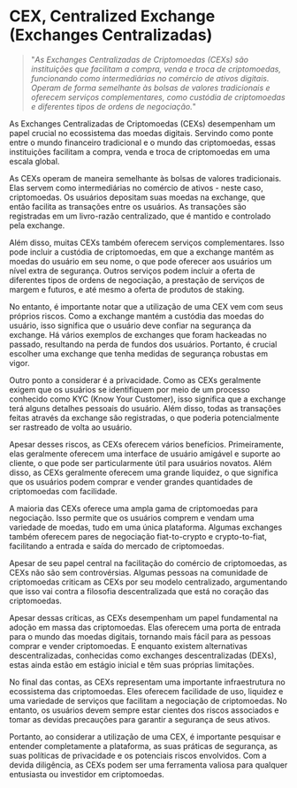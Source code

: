 # CEX, Centralized Exchange (Exchanges Centralizadas)

>"*As Exchanges Centralizadas de Criptomoedas (CEXs) são instituições que facilitam a compra, venda e troca de criptomoedas, funcionando como intermediárias no comércio de ativos digitais. Operam de forma semelhante às bolsas de valores tradicionais e oferecem serviços complementares, como custódia de criptomoedas e diferentes tipos de ordens de negociação.*"

As Exchanges Centralizadas de Criptomoedas (CEXs) desempenham um papel crucial no ecossistema das moedas digitais. Servindo como ponte entre o mundo financeiro tradicional e o mundo das criptomoedas, essas instituições facilitam a compra, venda e troca de criptomoedas em uma escala global.

As CEXs operam de maneira semelhante às bolsas de valores tradicionais. Elas servem como intermediárias no comércio de ativos - neste caso, criptomoedas. Os usuários depositam suas moedas na exchange, que então facilita as transações entre os usuários. As transações são registradas em um livro-razão centralizado, que é mantido e controlado pela exchange.

Além disso, muitas CEXs também oferecem serviços complementares. Isso pode incluir a custódia de criptomoedas, em que a exchange mantém as moedas do usuário em seu nome, o que pode oferecer aos usuários um nível extra de segurança. Outros serviços podem incluir a oferta de diferentes tipos de ordens de negociação, a prestação de serviços de margem e futuros, e até mesmo a oferta de produtos de staking.

No entanto, é importante notar que a utilização de uma CEX vem com seus próprios riscos. Como a exchange mantém a custódia das moedas do usuário, isso significa que o usuário deve confiar na segurança da exchange. Há vários exemplos de exchanges que foram hackeadas no passado, resultando na perda de fundos dos usuários. Portanto, é crucial escolher uma exchange que tenha medidas de segurança robustas em vigor.

Outro ponto a considerar é a privacidade. Como as CEXs geralmente exigem que os usuários se identifiquem por meio de um processo conhecido como KYC (Know Your Customer), isso significa que a exchange terá alguns detalhes pessoais do usuário. Além disso, todas as transações feitas através da exchange são registradas, o que poderia potencialmente ser rastreado de volta ao usuário.

Apesar desses riscos, as CEXs oferecem vários benefícios. Primeiramente, elas geralmente oferecem uma interface de usuário amigável e suporte ao cliente, o que pode ser particularmente útil para usuários novatos. Além disso, as CEXs geralmente oferecem uma grande liquidez, o que significa que os usuários podem comprar e vender grandes quantidades de criptomoedas com facilidade.

A maioria das CEXs oferece uma ampla gama de criptomoedas para negociação. Isso permite que os usuários comprem e vendam uma variedade de moedas, tudo em uma única plataforma. Algumas exchanges também oferecem pares de negociação fiat-to-crypto e crypto-to-fiat, facilitando a entrada e saída do mercado de criptomoedas.

Apesar de seu papel central na facilitação do comércio de criptomoedas, as CEXs não são sem controvérsias. Algumas pessoas na comunidade de criptomoedas criticam as CEXs por seu modelo centralizado, argumentando que isso vai contra a filosofia descentralizada que está no coração das criptomoedas.

Apesar dessas críticas, as CEXs desempenham um papel fundamental na adoção em massa das criptomoedas. Elas oferecem uma porta de entrada para o mundo das moedas digitais, tornando mais fácil para as pessoas comprar e vender criptomoedas. E enquanto existem alternativas descentralizadas, conhecidas como exchanges descentralizadas (DEXs), estas ainda estão em estágio inicial e têm suas próprias limitações.

No final das contas, as CEXs representam uma importante infraestrutura no ecossistema das criptomoedas. Eles oferecem facilidade de uso, liquidez e uma variedade de serviços que facilitam a negociação de criptomoedas. No entanto, os usuários devem sempre estar cientes dos riscos associados e tomar as devidas precauções para garantir a segurança de seus ativos.

Portanto, ao considerar a utilização de uma CEX, é importante pesquisar e entender completamente a plataforma, as suas práticas de segurança, as suas políticas de privacidade e os potenciais riscos envolvidos. Com a devida diligência, as CEXs podem ser uma ferramenta valiosa para qualquer entusiasta ou investidor em criptomoedas.
